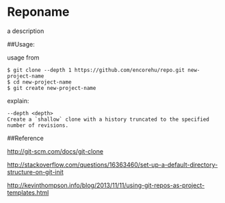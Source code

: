 ﻿Reponame
=========

a description

##Usage:

usage from

	$ git clone --depth 1 https://github.com/encorehu/repo.git new-project-name
	$ cd new-project-name
	$ git create new-project-name

explain:

	--depth <depth>
	Create a `shallow` clone with a history truncated to the specified number of revisions.


##Reference

http://git-scm.com/docs/git-clone

http://stackoverflow.com/questions/16363460/set-up-a-default-directory-structure-on-git-init

http://kevinthompson.info/blog/2013/11/11/using-git-repos-as-project-templates.html
